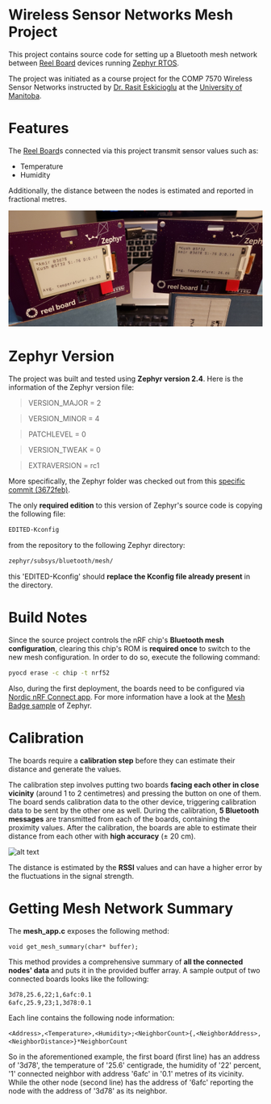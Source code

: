 # Wireless Sensor Networks Mesh Project

This project contains source code for setting up a Bluetooth mesh network between [Reel Board] devices running [Zephyr RTOS].

The project was initiated as a course project for the COMP 7570 Wireless Sensor Networks instructed by [Dr. Rasit Eskicioglu] at the [University of Manitoba].

# Features
The [Reel Board]s connected via this project transmit sensor values such as:

  - Temperature
  - Humidity

Additionally, the distance between the nodes is estimated and reported in fractional metres.

![alt text][Pic 3]

# Zephyr Version

The project was built and tested using **Zephyr version 2.4**. Here is the information of the Zephyr version file:

> VERSION_MAJOR = 2

> VERSION_MINOR = 4

> PATCHLEVEL = 0

> VERSION_TWEAK = 0

> EXTRAVERSION = rc1

More specifically, the Zephyr folder was checked out from this [specific commit (3672feb)].

The only **required edition** to this version of Zephyr's source code is copying the following file:
```sh
EDITED-Kconfig
```
from the repository to the following Zephyr directory:

```sh
zephyr/subsys/bluetooth/mesh/
```

this 'EDITED-Kconfig' should **replace the Kconfig file already present** in the directory.

# Build Notes

Since the source project controls the nRF chip's **Bluetooth mesh configuration**, clearing this chip's ROM is **required once** to switch to the new mesh configuration. In order to do so, execute the following command:

```sh
pyocd erase -c chip -t nrf52
```

Also, during the first deployment, the boards need to be configured via [Nordic nRF Connect app]. For more information have a look at the [Mesh Badge sample] of Zephyr.

# Calibration
The boards require a **calibration step** before they can estimate their distance and generate the values. 

The calibration step involves putting two boards **facing each other in close vicinity** (around 1 to 2 centimetres) and pressing the button on one of them. The board sends calibration data to the other device, triggering calibration data to be sent by the other one as well. During the calibration, **5 Bluetooth messages** are transmitted from each of the boards, containing the proximity values. After the calibration, the boards are able to estimate their distance from each other with **high accuracy** (± 20 cm).

![alt text][Calibration]

The distance is estimated by the **RSSI** values and can have a higher error by the fluctuations in the signal strength.

# Getting Mesh Network Summary
The **mesh_app.c** exposes the following method:

```
void get_mesh_summary(char* buffer);
```

This method provides a comprehensive summary of **all the connected nodes' data** and puts it in the provided buffer array. A sample output of two connected boards looks like the following:

```
3d78,25.6,22;1,6afc:0.1
6afc,25.9,23;1,3d78:0.1
```

Each line contains the following node information:

```
<Address>,<Temperature>,<Humidity>;<NeighborCount>{,<NeighborAddress>,<NeighborDistance>}*NeighborCount
```

So in the aforementioned example, the first board (first line) has an address of '3d78', the temperature of '25.6' centigrade, the humidity of '22' percent, '1' connected neighbor with address '6afc' in '0.1' metres of its vicinity. While the other node (second line) has the address of '6afc' reporting the node with the address of '3d78' as its neighbor.

[//]: # (These are reference links used in the body of this note and get stripped out when the markdown processor does its job. There is no need to format nicely because it shouldn't be seen. Thanks SO - http://stackoverflow.com/questions/4823468/store-comments-in-markdown-syntax)


   [Reel Board]: <https://www.phytec.eu/product-eu/internet-of-things/reelboard/>
   [Zephyr RTOS]: <https://www.zephyrproject.org/>
   [University of Manitoba]: <https://sci.umanitoba.ca/cs/>
   [Dr. Rasit Eskicioglu]: <http://www.cs.umanitoba.ca/~rasit/>
   [specific commit (3672feb)]: <https://github.com/nrfconnect/sdk-zephyr/tree/3672feb3fa85b5f4e7207cc77af8d194798dd248>
   [Nordic nRF Connect app]: <https://www.nordicsemi.com/Software-and-tools/Development-Tools/nRF-Connect-for-mobile>
   [Mesh Badge sample]: <https://docs.zephyrproject.org/2.4.0/samples/boards/reel_board/mesh_badge/README.html>
   
   [Calibration]: https://github.com/AmirMahdiNassiri/WSN-Mesh-Project/blob/master/assets/Calibration.gif "Calibration"
   [Pic 3]: https://github.com/AmirMahdiNassiri/WSN-Mesh-Project/blob/master/assets/Pic%203.jpg "Connected nodes"
